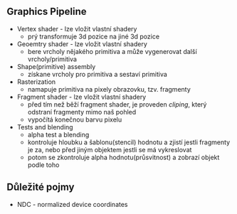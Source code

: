 ## Graphics Pipeline

* Vertex shader - lze vložit vlastní shadery
    * prý transformuje 3d pozice na jiné 3d pozice
* Geoemtry shader - lze vložit vlastní shadery
    * bere vrcholy nějakého primitiva a může vygenerovat další vrcholy/primitiva
* Shape(primitive) assembly
    * získane vrcholy pro primitiva a sestaví primitiva
* Rasterization
    * namapuje primitiva na pixely obrazovku, tzv. fragmenty
* Fragment shader - lze vložit vlastní shadery
    * před tím než běží fragment shader, je proveden  *cliping*, který odstraní fragmenty mimo naš pohled
    * vypočítá konečnou barvu pixelu
* Tests and blending
    * alpha test a blending
    * kontroluje hloubku a šablonu(stencil) hodnotu a zjistí jestli fragmenty je za, nebo před jiným objektem jestli se má vykreslovat
    * potom se zkontroluje alpha hodnotu(průsvitnost) a zobrazí objekt podle toho

## Důležité pojmy

* NDC - normalized device coordinates